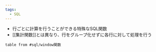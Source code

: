 ```yaml
---
tags:
  - SQL
---
```

- 行ごとに計算を行うことができる特殊なSQL関数
- [[集計関数]]とは異なり、行をグループ化せずに各行に対して処理を行う

```dataview
table from #sql/window関数 
```
